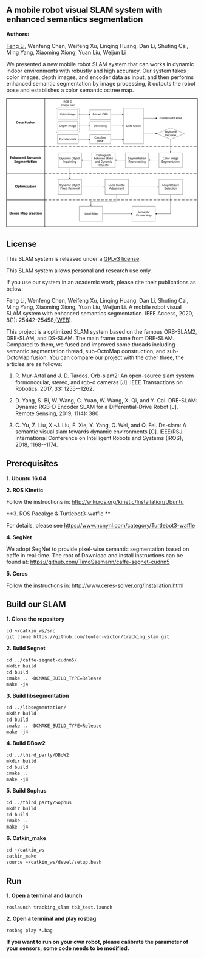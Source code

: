 ## A mobile robot visual SLAM system with enhanced semantics segmentation

 **Authors:**

[Feng Li,](https://github.com/leofer-victor) Wenfeng Chen, Weifeng Xu, Linqing Huang, Dan Li, Shuting Cai, Ming Yang, Xiaoming Xiong, Yuan Liu, Weijun Li

We presented a new mobile robot SLAM system that can works in dynamic indoor environments with robustly and high accuracy. Our system takes color images, depth images, and encoder data as input, and then performs enhanced semantic segmentation by image processing, it outputs the robot pose and establishes a color semantic octree map.

![Pipeline](./Pipeline.png)



## License


This SLAM system is released under a [GPLv3 license](https://github.com/zoeyuchao/DS-SLAM/blob/master/LICENSE).

This SLAM system allows personal and research use only. 

If you use our system in an academic work, please cite their publications as below:

Feng Li, Wenfeng Chen, Weifeng Xu, Linqing Huang, Dan Li, Shuting Cai, Ming
Yang, Xiaoming Xiong, Yuan Liu, Weijun Li. A mobile robot visual SLAM system
with enhanced semantics segmentation. IEEE Access, 2020, 8(1): 25442-25458,([WEB](https://ieeexplore.ieee.org/document/8974270)).

This project is a optimized SLAM system based on the famous ORB-SLAM2, DRE-SLAM, and DS-SLAM. The main frame came from DRE-SLAM. Compared to them, we fused and improved some threads including semantic segmentation thread, sub-OctoMap construction, and sub-OctoMap fusion. You can compare our project with the other three, the articles are as follows:

1. R. Mur-Artal and J. D. Tardos. Orb-slam2: An open-source slam system formonocular, stereo, and rgb-d cameras [J]. IEEE Transactions on Robotics. 2017, 33: 1255--1262.

2. D. Yang, S. Bi, W. Wang, C. Yuan, W. Wang, X. Qi, and Y. Cai. DRE-SLAM: Dynamic RGB-D Encoder SLAM for a Differential-Drive Robot [J]. Remote Sensing, 2019, 11(4): 380

3. C. Yu, Z. Liu, X.-J. Liu, F. Xie, Y. Yang, Q. Wei, and Q. Fei. Ds-slam: A semantic visual slam towards dynamic environments [C]. IEEE/RSJ International Conference on Intelligent Robots and Systems (IROS), 2018, 1168--1174.

## Prerequisites

**1. Ubuntu 16.04**

**2. ROS Kinetic**

Follow the instructions in: <http://wiki.ros.org/kinetic/Installation/Ubuntu> 

**3. ROS Pacakge & Turtlebot3-waffle **

For details, please see https://www.ncnynl.com/category/Turtlebot3-waffle

**4. SegNet**

We adopt SegNet to provide pixel-wise semantic segmentation based on caffe in real-time. The root of Download and install instructions can be found at: https://github.com/TimoSaemann/caffe-segnet-cudnn5

**5. Ceres**

Follow the instructions in: <http://www.ceres-solver.org/installation.html>

## Build our SLAM

**1. Clone the repository**

```
cd ~/catkin_ws/src
git clone https://github.com/leofer-victor/tracking_slam.git
```

**2. Build Segnet**

```
cd ../caffe-segnet-cudnn5/
mkdir build
cd build
cmake .. -DCMAKE_BUILD_TYPE=Release
make -j4
```

**3. Build libsegmentation**

```
cd ../libsegmentation/
mkdir build
cd build
cmake .. -DCMAKE_BUILD_TYPE=Release
make -j4
```

**4. Build DBow2**

```
cd ../third_party/DBoW2
mkdir build
cd build
cmake ..
make -j4
```

**5. Build Sophus**

```
cd ../third_party/Sophus
mkdir build
cd build
cmake ..
make -j4
```

**6. Catkin_make**

```
cd ~/catkin_ws
catkin_make
source ~/catkin_ws/devel/setup.bash
```

## Run

**1. Open a terminal and launch**

```
roslaunch tracking_slam tb3_test.launch
```

**2. Open a terminal and play rosbag**

```
rosbag play *.bag
```

**If you want to run on your own robot, please calibrate the parameter of your sensors, some code needs to be modified.**